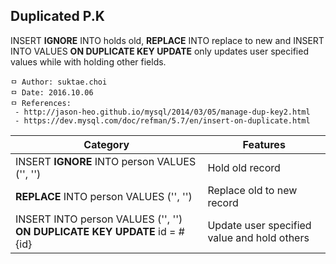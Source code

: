 ## Duplicated P.K
INSERT **IGNORE** INTO holds old, **REPLACE** INTO replace to new and INSERT INTO VALUES **ON DUPLICATE KEY UPDATE** only updates user specified values while with holding other fields.

```
ㅁ Author: suktae.choi
ㅁ Date: 2016.10.06
ㅁ References:
 - http://jason-heo.github.io/mysql/2014/03/05/manage-dup-key2.html
 - https://dev.mysql.com/doc/refman/5.7/en/insert-on-duplicate.html
```

| Category                                                              | Features                                    |
|-----------------------------------------------------------------------|---------------------------------------------|
| INSERT **IGNORE** INTO person VALUES ('', '')                             | Hold old record                             |
| **REPLACE** INTO person VALUES ('', '')                                   | Replace old to new record                   |
| INSERT INTO person VALUES ('', '') **ON DUPLICATE KEY UPDATE** id = #{id} | Update user specified value and hold others |
